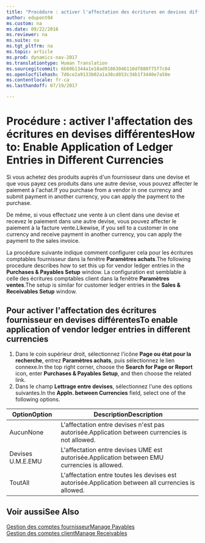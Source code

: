 ```yaml
---
title: "Procédure : activer l'affectation des écritures en devises différentes"
author: edupont04
ms.custom: na
ms.date: 09/22/2016
ms.reviewer: na
ms.suite: na
ms.tgt_pltfrm: na
ms.topic: article
ms.prod: dynamics-nav-2017
ms.translationtype: Human Translation
ms.sourcegitcommit: 6b60b1344a1e18ad91863046110df880f75f7c04
ms.openlocfilehash: 7d6ce2a9133b02a1a38cd853c34b1f3440e7a50e
ms.contentlocale: fr-ca
ms.lasthandoff: 07/19/2017

---
```


# <a name="how-to-enable-application-of-ledger-entries-in-different-currencies"></a><span data-ttu-id="4bd38-102">Procédure : activer l'affectation des écritures en devises différentes</span><span class="sxs-lookup"><span data-stu-id="4bd38-102">How to: Enable Application of Ledger Entries in Different Currencies</span></span>
<span data-ttu-id="4bd38-103">Si vous achetez des produits auprès d'un fournisseur dans une devise et que vous payez ces produits dans une autre devise, vous pouvez affecter le paiement à l'achat.</span><span class="sxs-lookup"><span data-stu-id="4bd38-103">If you purchase from a vendor in one currency and submit payment in another currency, you can apply the payment to the purchase.</span></span>

<span data-ttu-id="4bd38-104">De même, si vous effectuez une vente à un client dans une devise et recevez le paiement dans une autre devise, vous pouvez affecter le paiement à la facture vente.</span><span class="sxs-lookup"><span data-stu-id="4bd38-104">Likewise, if you sell to a customer in one currency and receive payment in another currency, you can apply the payment to the sales invoice.</span></span>

<span data-ttu-id="4bd38-105">La procédure suivante indique comment configurer cela pour les écritures comptables fournisseur dans la fenêtre **Paramètres achats**.</span><span class="sxs-lookup"><span data-stu-id="4bd38-105">The following procedure describes how to set this up for vendor ledger entries in the **Purchases & Payables Setup** window.</span></span> <span data-ttu-id="4bd38-106">La configuration est semblable à celle des écritures comptables client dans la fenêtre **Paramètres ventes**.</span><span class="sxs-lookup"><span data-stu-id="4bd38-106">The setup is similar for customer ledger entries in the **Sales & Receivables Setup** window.</span></span>

## <a name="to-enable-application-of-vendor-ledger-entries-in-different-currencies"></a><span data-ttu-id="4bd38-107">Pour activer l'affectation des écritures fournisseur en devises différentes</span><span class="sxs-lookup"><span data-stu-id="4bd38-107">To enable application of vendor ledger entries in different currencies</span></span>
1. <span data-ttu-id="4bd38-108">Dans le coin supérieur droit, sélectionnez l'icône **Page ou état pour la recherche**, entrez **Paramètres achats**, puis sélectionnez le lien connexe.</span><span class="sxs-lookup"><span data-stu-id="4bd38-108">In the top right corner, choose the **Search for Page or Report** icon, enter **Purchases & Payables Setup**, and then choose the related link.</span></span>
2. <span data-ttu-id="4bd38-109">Dans le champ **Lettrage entre devises**, sélectionnez l'une des options suivantes.</span><span class="sxs-lookup"><span data-stu-id="4bd38-109">In the **Appln. between Currencies** field, select one of the following options.</span></span>

|<span data-ttu-id="4bd38-110">Option</span><span class="sxs-lookup"><span data-stu-id="4bd38-110">Option</span></span> |<span data-ttu-id="4bd38-111">Description</span><span class="sxs-lookup"><span data-stu-id="4bd38-111">Description</span></span> |
|-------|------------|
|<span data-ttu-id="4bd38-112">Aucun</span><span class="sxs-lookup"><span data-stu-id="4bd38-112">None</span></span>|<span data-ttu-id="4bd38-113">L'affectation entre devises n'est pas autorisée.</span><span class="sxs-lookup"><span data-stu-id="4bd38-113">Application between currencies is not allowed.</span></span>|
|<span data-ttu-id="4bd38-114">Devises U.M.E.</span><span class="sxs-lookup"><span data-stu-id="4bd38-114">EMU</span></span>|<span data-ttu-id="4bd38-115">L'affectation entre devises UME est autorisée.</span><span class="sxs-lookup"><span data-stu-id="4bd38-115">Application between EMU currencies is allowed.</span></span>|
|<span data-ttu-id="4bd38-116">Tout</span><span class="sxs-lookup"><span data-stu-id="4bd38-116">All</span></span>|<span data-ttu-id="4bd38-117">L'affectation entre toutes les devises est autorisée.</span><span class="sxs-lookup"><span data-stu-id="4bd38-117">Application between all currencies is allowed.</span></span>

## <a name="see-also"></a><span data-ttu-id="4bd38-118">Voir aussi</span><span class="sxs-lookup"><span data-stu-id="4bd38-118">See Also</span></span>  
[<span data-ttu-id="4bd38-119">Gestion des comptes fournisseur</span><span class="sxs-lookup"><span data-stu-id="4bd38-119">Manage Payables</span></span>](payables-manage-payables.md)  
[<span data-ttu-id="4bd38-120">Gestion des comptes client</span><span class="sxs-lookup"><span data-stu-id="4bd38-120">Manage Receivables</span></span>](receivables-manage-receivables.md)


